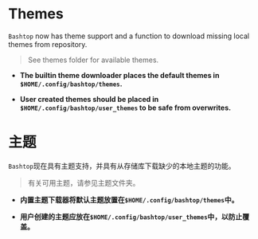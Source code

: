 # Themes

`Bashtop` now has theme support and a function to download missing local themes from repository.

> See themes folder for available themes.

- **The builtin theme downloader places the default themes in `$HOME/.config/bashtop/themes`.**

- **User created themes should be placed in `$HOME/.config/bashtop/user_themes` to be safe from overwrites.**

# 主题

`Bashtop`现在具有主题支持，并具有从存储库下载缺少的本地主题的功能。

> 有关可用主题，请参见主题文件夹。

- **内置主题下载器将默认主题放置在`$HOME/.config/bashtop/themes`中。**

- **用户创建的主题应放在`$HOME/.config/bashtop/user_themes`中，以防止覆盖。**
